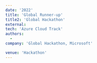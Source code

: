 ```yaml
---
date: '2022'
title: 'Global Runner-up'
title2: 'Global Hackathon'
external:
tech: 'Azure Cloud Track'
authors:
  -
company: 'Global Hackathon, Microsoft'

venue: 'Hackathon'
---
```

